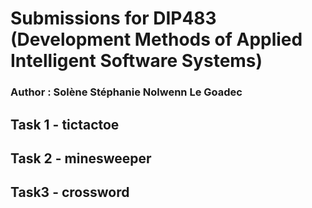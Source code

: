 # Submissions for DIP483 (Development Methods of Applied Intelligent Software Systems) 

### Author : Solène Stéphanie Nolwenn Le Goadec

## Task 1 - tictactoe

## Task 2 - minesweeper

## Task3 - crossword
